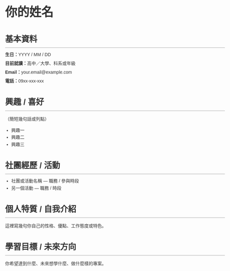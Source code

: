 
  <title>我的個人履歷</title>
  <style>
    body {
      max-width: 700px;
      margin: 0 auto;
      padding: 24px;
      font-family: "Noto Sans TC", sans-serif;
      color: #333;
      line-height: 1.6;
    }
    h1 {
      font-size: 2.4rem;
      margin-bottom: 0.2em;
    }
    h2 {
      font-size: 1.6rem;
      margin-top: 1.4em;
      margin-bottom: 0.4em;
      border-bottom: 2px solid #ccc;
      padding-bottom: 0.2em;
    }
    .section {
      margin-bottom: 1.2em;
    }
    .info-line {
      margin: 0.4em 0;
    }
    .label {
      font-weight: 600;
    }
    .list {
      margin: 0;
      padding-left: 1.4em;
    }
    img.avatar {
      width: 120px;
      height: 120px;
      border-radius: 50%;
      object-fit: cover;
      display: block;
      margin-bottom: 1em;
    }
    @media (max-width: 480px) {
      body {
        padding: 16px;
      }
      h1 {
        font-size: 2rem;
      }
    }
  </style>
</head>
<body>
  <!-- 如果要放大頭貼，取消下面 img 標籤的註解並放入你的圖片連結 -->
  <!-- <img class="avatar" src="你的照片網址.jpg" alt="頭貼"> -->

  <h1>你的姓名</h1>

  <div class="section">
    <h2>基本資料</h2>
    <p class="info-line"><span class="label">生日：</span>YYYY / MM / DD</p>
    <p class="info-line"><span class="label">目前就讀：</span>高中／大學、科系或年級</p>
    <p class="info-line"><span class="label">Email：</span>your.email@example.com</p>
    <p class="info-line"><span class="label">電話：</span>09xx-xxx-xxx</p>
  </div>

  <div class="section">
    <h2>興趣 / 喜好</h2>
    <p>（簡短幾句話或列點）</p>
    <ul class="list">
      <li>興趣一</li>
      <li>興趣二</li>
      <li>興趣三</li>
    </ul>
  </div>

  <div class="section">
    <h2>社團經歷 / 活動</h2>
    <ul class="list">
      <li>社團或活動名稱 — 職務 / 參與時段</li>
      <li>另一個活動 — 職務 / 時段</li>
    </ul>
  </div>

  <div class="section">
    <h2>個人特質 / 自我介紹</h2>
    <p>這裡寫幾句你自己的性格、優點、工作態度或特色。</p>
  </div>

  <div class="section">
    <h2>學習目標 / 未來方向</h2>
    <p>你希望達到什麼、未來想學什麼、做什麼樣的專案。</p>
  </div>
</body>
</html>

